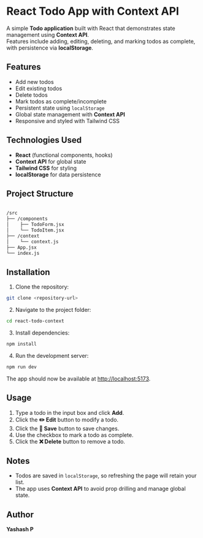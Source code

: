 
# React Todo App with Context API

A simple **Todo application** built with React that demonstrates state management using **Context API**.  
Features include adding, editing, deleting, and marking todos as complete, with persistence via **localStorage**.

## Features

- Add new todos
- Edit existing todos
- Delete todos
- Mark todos as complete/incomplete
- Persistent state using `localStorage`
- Global state management with **Context API**
- Responsive and styled with Tailwind CSS

## Technologies Used

- **React** (functional components, hooks)
- **Context API** for global state
- **Tailwind CSS** for styling
- **localStorage** for data persistence

## Project Structure

```bash

/src
├── /components
│    ├── TodoForm.jsx
│    └── TodoItem.jsx
├── /context
│    └── context.js
├── App.jsx
└── index.js

```

## Installation

1. Clone the repository:

```bash
git clone <repository-url>
````

2. Navigate to the project folder:

```bash
cd react-todo-context
```

3. Install dependencies:

```bash
npm install
```

4. Run the development server:

```bash
npm run dev
```

The app should now be available at [http://localhost:5173](http://localhost:5173).

## Usage

1. Type a todo in the input box and click **Add**.
2. Click the **✏️ Edit** button to modify a todo.
3. Click the **📁 Save** button to save changes.
4. Use the checkbox to mark a todo as complete.
5. Click the **❌ Delete** button to remove a todo.

## Notes

* Todos are saved in `localStorage`, so refreshing the page will retain your list.
* The app uses **Context API** to avoid prop drilling and manage global state.

## Author

**Yashash P**

